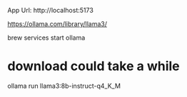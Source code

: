 
App Url: http://localhost:5173



https://ollama.com/library/llama3/

brew services start ollama

# download could take a while
ollama run llama3:8b-instruct-q4_K_M